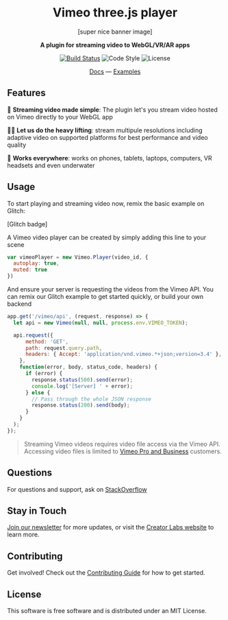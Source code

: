 <h1 align="center">Vimeo three.js player</h1>

<p align="center">[super nice banner image]</p>
<p align="center"><b>A plugin for streaming video to WebGL/VR/AR apps</b></p>

<p align="center">
  <a href="https://app.codeship.com/projects/325924"><img src="https://app.codeship.com/projects/dc6de560-07c0-0137-30da-5e4580378d6f/status?branch=master" alt="Build Status"></a>
    <img src="https://img.shields.io/badge/code_style-standard-brightgreen.svg" alt="Code Style">
    <img src="https://img.shields.io/npm/l/aframe.svg?style=flat-square" alt="License"></a>
</p>

<div align="center">
  <a href="#">Docs</a>
  &mdash;
  <a href="#">Examples</a>
</div>


## Features
📼 **Streaming video made simple**: The plugin let's you stream video hosted on Vimeo directly to your WebGL app

🏋🏿‍ **Let us do the heavy lifting**: stream multipule resolutions including adaptive video on supported platforms for best performance and video quality

📱 **Works everywhere**: works on phones, tablets, laptops, computers, VR headsets and even underwater

## Usage
To start playing and streaming video now, remix the basic example on Glitch:

[Glitch badge]

A Vimeo video player can be created by simply adding this line to your scene
```js
var vimeoPlayer = new Vimeo.Player(video_id, {
  autoplay: true,
  muted: true
})
```

And ensure your server is requesting the videos from the Vimeo API. You can remix our Glitch example to get started quickly, or build your own backend
```js
app.get('/vimeo/api', (request, response) => {
  let api = new Vimeo(null, null, process.env.VIMEO_TOKEN);

  api.request({
      method: 'GET',
      path: request.query.path,
      headers: { Accept: 'application/vnd.vimeo.*+json;version=3.4' },
    },
    function(error, body, status_code, headers) {
      if (error) {
        response.status(500).send(error);
        console.log('[Server] ' + error);
      } else {
        // Pass through the whole JSON response
        response.status(200).send(body);
      }
    }
  );
});
```

> Streaming Vimeo videos requires video file access via the Vimeo API. Accessing video files is limited to [Vimeo Pro and Business](https://vimeo.com/upgrade) customers.

## Questions
For questions and support, ask on [StackOverflow](https://stackoverflow.com/questions/ask/?tags=vimeo)

## Stay in Touch
[Join our newsletter](https://vimeo.us6.list-manage.com/subscribe?u=a3cca16f9d09cecb87db4be05&id=28000dad3e) for more updates, or visit the [Creator Labs website](https://labs.vimeo.com) to learn more.

## Contributing
Get involved! Check out the [Contributing Guide](CONTRIBUTING.md) for how to get started.

## License
This software is free software and is distributed under an MIT License.